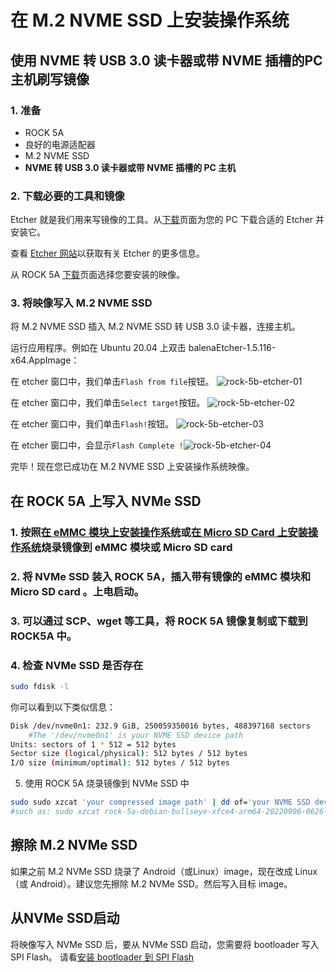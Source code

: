 ﻿---
sidebar_label: '在 M.2 NVME SSD 上安装操作系统'
sidebar_position: 33
---

# 在 M.2 NVME SSD 上安装操作系统

## 使用 NVME 转 USB 3.0 读卡器或带 NVME 插槽的PC 主机刷写镜像

### 1. 准备

- ROCK 5A
- 良好的电源适配器
- M.2 NVME SSD
- **NVME 转 USB 3.0 读卡器或带 NVME 插槽的 PC 主机**

### 2. 下载必要的工具和镜像

Etcher 就是我们用来写镜像的工具。从[下载](https://www.balena.io/etcher#download-etcher)页面为您的 PC 下载合适的 Etcher 并安装它。

查看 [Etcher 网站](https://www.balena.io/etcher)以获取有关 Etcher 的更多信息。

从 ROCK 5A [下载](../../official-images)页面选择您要安装的映像。

### 3. 将映像写入 M.2 NVME SSD

将 M.2 NVME SSD 插入 M.2 NVME SSD 转 USB 3.0 读卡器，连接主机。

运行应用程序。例如在 Ubuntu 20.04 上双击 balenaEtcher-1.5.116-x64.AppImage：

在 etcher 窗口中，我们单击`Flash from file`按钮。
![rock-5b-etcher-01](/zh/img/rock5b/rock-5b-etcher-01.png)

在 etcher 窗口中，我们单击`Select target`按钮。
![rock-5b-etcher-02](/zh/img/rock5b/rock-5b-etcher-02.png)

在 etcher 窗口中，我们单击`Flash!`按钮。
![rock-5b-etcher-03](/zh/img/rock5b/rock-5b-etcher-03.png)

在 etcher 窗口中，会显示`Flash Complete
!`![rock-5b-etcher-04](/zh/img/rock5b/rock-5b-etcher-04.png)

完毕！现在您已成功在 M.2 NVME SSD 上安装操作系统映像。

## 在 ROCK 5A 上写入 NVMe SSD

### 1. 按照[在 eMMC 模块上安装操作系统](../getting-started/emmc-install)或[在 Micro SD Card 上安装操作系统](../getting-started/sdcard-install)烧录镜像到 eMMC 模块或 Micro SD card

### 2. 将 NVMe SSD 装入 ROCK 5A，插入带有镜像的 eMMC 模块和 Micro SD card 。上电启动。

### 3. 可以通过 SCP、wget 等工具，将 ROCK 5A 镜像复制或下载到 ROCK5A 中。

### 4. 检查 NVMe SSD 是否存在
```bash
sudo fdisk -l
```
你可以看到以下类似信息：
```bash
Disk /dev/nvme0n1: 232.9 GiB, 250059350016 bytes, 488397168 sectors             
    #The '/dev/nvme0n1' is your NVME SSD device path
Units: sectors of 1 * 512 = 512 bytes                                           
Sector size (logical/physical): 512 bytes / 512 bytes                           
I/O size (minimum/optimal): 512 bytes / 512 bytes 
```

5. 使用 ROCK 5A 烧录镜像到 NVMe SSD 中
```bash
sudo sudo xzcat 'your compressed image path' | dd of='your NVME SSD device path' bs=1M status=progress            
#such as: sudo xzcat rock-5a-debian-bullseye-xfce4-arm64-20220906-0626-gpt.img.xz  | dd of=/dev/nvme0n1 bs=1M status=progress
```

## 擦除 M.2 NVMe SSD

如果之前 M.2 NVMe SSD 烧录了 Android（或Linux）image，现在改成 Linux（或 Android）。建议您先擦除 M.2 NVMe SSD。然后写入目标 image。

## 从NVMe SSD启动

将映像写入 NVMe SSD 后，要从 NVMe SSD 启动，您需要将 bootloader 写入 SPI Flash。
请看[安装 bootloader 到 SPI Flash](../../lowlevel-development/bootloader_spi_flash)
